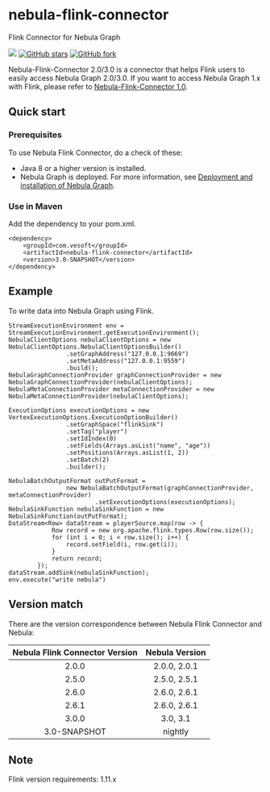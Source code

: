 # nebula-flink-connector
Flink Connector for Nebula Graph


![](https://img.shields.io/badge/language-java-orange.svg)
[![GitHub stars](https://img.shields.io/github/stars/vesoft-inc/nebula-flink-connector.svg?color=brightgreen)](https://GitHub.com/vesoft-inc/nebula-flink-connector/stargazers/)
[![GitHub fork](https://img.shields.io/github/forks/vesoft-inc/nebula-flink-connector.svg?color=brightgreen)](https://GitHub.com/vesoft-inc/nebula-flink-connector/forks/)

Nebula-Flink-Connector 2.0/3.0 is a connector that helps Flink users to easily access Nebula Graph 2.0/3.0. If you want to access Nebula Graph 1.x with Flink, please refer to [Nebula-Flink-Connector 1.0](https://github.com/vesoft-inc/nebula-java/tree/v1.0/tools/nebula-flink).

## Quick start

### Prerequisites

To use Nebula Flink Connector, do a check of these:

- Java 8 or a higher version is installed.
- Nebula Graph is deployed. For more information, see [Deployment and installation of Nebula Graph](https://docs.nebula-graph.io/2.0/4.deployment-and-installation/1.resource-preparations/ "Click to go to Nebula Graph website").

### Use in Maven
Add the dependency to your pom.xml.

```
<dependency>
    <groupId>com.vesoft</groupId>
    <artifactId>nebula-flink-connector</artifactId>
    <version>3.0-SNAPSHOT</version>
</dependency>
```


## Example

To write data into Nebula Graph using Flink.
```
StreamExecutionEnvironment env = StreamExecutionEnvironment.getExecutionEnvironment();
NebulaClientOptions nebulaClientOptions = new NebulaClientOptions.NebulaClientOptionsBuilder()
                .setGraphAddress("127.0.0.1:9669")
                .setMetaAddress("127.0.0.1:9559")
                .build();
NebulaGraphConnectionProvider graphConnectionProvider = new NebulaGraphConnectionProvider(nebulaClientOptions);
NebulaMetaConnectionProvider metaConnectionProvider = new NebulaMetaConnectionProvider(nebulaClientOptions);

ExecutionOptions executionOptions = new VertexExecutionOptions.ExecutionOptionBuilder()
                .setGraphSpace("flinkSink")
                .setTag("player")
                .setIdIndex(0)
                .setFields(Arrays.asList("name", "age"))
                .setPositions(Arrays.asList(1, 2))
                .setBatch(2)
                .builder();

NebulaBatchOutputFormat outPutFormat =
                new NebulaBatchOutputFormat(graphConnectionProvider, metaConnectionProvider)
                        .setExecutionOptions(executionOptions);
NebulaSinkFunction nebulaSinkFunction = new NebulaSinkFunction(outPutFormat);
DataStream<Row> dataStream = playerSource.map(row -> {
            Row record = new org.apache.flink.types.Row(row.size());
            for (int i = 0; i < row.size(); i++) {
                record.setField(i, row.get(i));
            }
            return record;
        });
dataStream.addSink(nebulaSinkFunction);
env.execute("write nebula")
```
## Version match

There are the version correspondence between Nebula Flink Connector and Nebula:

| Nebula Flink Connector Version | Nebula Version |
|:-----------------------:|:--------------:|
|       2.0.0             |  2.0.0, 2.0.1  |
|       2.5.0             |  2.5.0, 2.5.1  |
|       2.6.0             |  2.6.0, 2.6.1  |
|       2.6.1             |  2.6.0, 2.6.1  |
|       3.0.0             |    3.0, 3.1    | 
|     3.0-SNAPSHOT        |     nightly    |

## Note
Flink version requirements: 1.11.x
